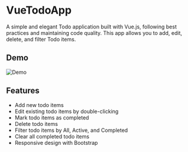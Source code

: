 # VueTodoApp
A simple and elegant Todo application built with Vue.js, following best practices and maintaining code quality. This app allows you to add, edit, delete, and filter Todo items.

## Demo

![Demo](https://pratikkhadka080.github.io/VueTodoApp/)

## Features

- Add new todo items
- Edit existing todo items by double-clicking
- Mark todo items as completed
- Delete todo items
- Filter todo items by All, Active, and Completed
- Clear all completed todo items
- Responsive design with Bootstrap
